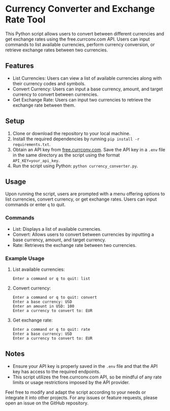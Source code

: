 
# Currency Converter and Exchange Rate Tool

This Python script allows users to convert between different currencies and get exchange rates using the free.currconv.com API. Users can input commands to list available currencies, perform currency conversion, or retrieve exchange rates between two currencies.

## Features

- List Currencies: Users can view a list of available currencies along with their currency codes and symbols.
- Convert Currency: Users can input a base currency, amount, and target currency to convert between currencies.
- Get Exchange Rate: Users can input two currencies to retrieve the exchange rate between them.

## Setup

1. Clone or download the repository to your local machine.
2. Install the required dependencies by running `pip install -r requirements.txt`.
3. Obtain an API key from [free.currconv.com](https://free.currconv.com/). Save the API key in a `.env` file in the same directory as the script using the format `API_KEY=your_api_key`.
4. Run the script using Python: `python currency_converter.py`.

## Usage

Upon running the script, users are prompted with a menu offering options to list currencies, convert currency, or get exchange rates. Users can input commands or enter `q` to quit.

### Commands

- List: Displays a list of available currencies.
- Convert: Allows users to convert between currencies by inputting a base currency, amount, and target currency.
- Rate: Retrieves the exchange rate between two currencies.

### Example Usage

1. List available currencies:
   ```
   Enter a command or q to quit: list
   ```

2. Convert currency:
   ```
   Enter a command or q to quit: convert
   Enter a base currency: USD
   Enter an amount in USD: 100
   Enter a currency to convert to: EUR
   ```

3. Get exchange rate:
   ```
   Enter a command or q to quit: rate
   Enter a base currency: USD
   Enter a currency to convert to: EUR
   ```

## Notes

- Ensure your API key is properly saved in the `.env` file and that the API key has access to the required endpoints.
- This script utilizes the free.currconv.com API, so be mindful of any rate limits or usage restrictions imposed by the API provider.

Feel free to modify and adapt the script according to your needs or integrate it into other projects. For any issues or feature requests, please open an issue on the GitHub repository.
